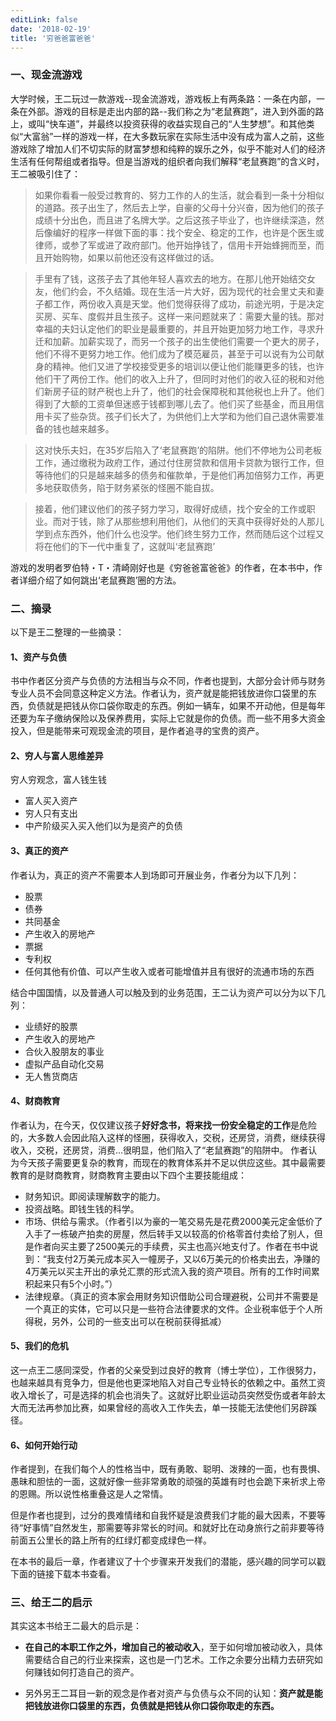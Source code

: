 ```yaml
---
editLink: false
date: '2018-02-19'
title: '穷爸爸富爸爸'
---
```


### 一、现金流游戏

大学时候，王二玩过一款游戏--现金流游戏，游戏板上有两条路：一条在内部，一条在外部。游戏的目标是走出内部的路--我们称之为“老鼠赛跑”，进入到外面的路上，或叫“快车道”，并最终以投资获得的收益实现自己的“人生梦想”。和其他类似“大富翁”一样的游戏一样，在大多数玩家在实际生活中没有成为富人之前，这些游戏除了增加人们不切实际的财富梦想和纯粹的娱乐之外，似乎不能对人们的经济生活有任何帮组或者指导。但是当游戏的组织者向我们解释“老鼠赛跑”的含义时，王二被吸引住了：

> 如果你看看一般受过教育的、努力工作的人的生活，就会看到一条十分相似的道路。孩子出生了，然后去上学，自豪的父母十分兴奋，因为他们的孩子成绩十分出色，而且进了名牌大学。之后这孩子毕业了，也许继续深造，然后像编好的程序一样做下面的事：找个安全、稳定的工作，也许是个医生或律师，或参了军或进了政府部门。他开始挣钱了，信用卡开始蜂拥而至，而且开始购物，如果以前他还没有这样做过的话。

> 手里有了钱，这孩子去了其他年轻人喜欢去的地方。在那儿他开始结交女友，他们约会，不久结婚。现在生活一片大好，因为现代的社会里丈夫和妻子都工作，两份收入真是天堂。他们觉得获得了成功，前途光明，于是决定买房、买车、度假并且生孩子。这样一来问题就来了：需要大量的钱。那对幸福的夫妇认定他们的职业是最重要的，并且开始更加努力地工作，寻求升迁和加薪。加薪实现了，而另一个孩子的出生使他们需要一个更大的房子，他们不得不更努力地工作。他们成为了模范雇员，甚至于可以说有为公司献身的精神。他们又进了学校接受更多的培训以便让他们能赚更多的钱，也许他们干了两份工作。他们的收入上升了，但同时对他们的收入征的税和对他们新房子征的财产税也上升了，他们的社会保障税和其他税也上升了。他们得到了大额的工资单但迷惑于钱都到哪儿去了。他们买了些基金，而且用信用卡买了些杂货。孩子们长大了，为供他们上大学和为他们自己退休需要准备的钱也越来越多。

> 这对快乐夫妇，在35岁后陷入了‘老鼠赛跑’的陷阱。他们不停地为公司老板工作，通过缴税为政府工作，通过付住房贷款和信用卡贷款为银行工作，但等待他们的只是越来越多的债务和催款单，于是他们再加倍努力工作，再更多地获取债务，陷于财务紧张的怪圈不能自拔。

> 接着，他们建议他们的孩子努力学习，取得好成绩，找个安全的工作或职业。而对于钱，除了从那些想利用他们，从他们的天真中获得好处的人那儿学到点东西外，他们什么也没学。他们终生努力工作，然而随后这个过程又将在他们的下一代中重复了，这就叫‘老鼠赛跑’

游戏的发明者罗伯特・T・清崎刚好也是《穷爸爸富爸爸》的作者，在本书中，作者详细介绍了如何跳出‘老鼠赛跑’圈的方法。

### 二、摘录

以下是王二整理的一些摘录：

#### 1、资产与负债

书中作者区分资产与负债的方法相当与众不同，作者也提到，大部分会计师与财务专业人员不会同意这种定义方法。作者认为，资产就是能把钱放进你口袋里的东西，负债就是把钱从你口袋你取走的东西。例如一辆车，如果不开动他，但是每年还要为车子缴纳保险以及保养费用，实际上它就是你的负债。而一些不用多大资金投入，但是能带来可观现金流的项目，是作者追寻的宝贵的资产。

#### 2、穷人与富人思维差异

穷人穷观念，富人钱生钱

* 富人买入资产
* 穷人只有支出
* 中产阶级买入买入他们以为是资产的负债



#### 3、真正的资产

作者认为，真正的资产不需要本人到场即可开展业务，作者分为以下几列：

* 股票
* 债券
* 共同基金
* 产生收入的房地产
* 票据
* 专利权
* 任何其他有价值、可以产生收入或者可能增值并且有很好的流通市场的东西

结合中国国情，以及普通人可以触及到的业务范围，王二认为资产可以分为以下几列：

* 业绩好的股票
* 产生收入的房地产
* 合伙入股朋友的事业
* 虚拟产品自动化交易
* 无人售货商店

#### 4、财商教育

作者认为，在今天，仅仅建议孩子**好好念书，将来找一份安全稳定的工作**是危险的，大多数人会因此陷入这样的怪圈，获得收入，交税，还房贷，消费，继续获得收入，交税，还房贷，消费...很明显，他们陷入了“老鼠赛跑”的陷阱中。
作者认为今天孩子需要更复杂的教育，而现在的教育体系并不足以供应这些。其中最需要教育的是财商教育，财商教育主要由以下四个主要技能组成：

* 财务知识。即阅读理解数字的能力。
* 投资战略。即钱生钱的科学。
* 市场、供给与需求。（作者引以为豪的一笔交易先是花费2000美元定金低价了入手了一栋破产拍卖的房屋，然后转手又以较高的价格零首付卖给了别人，但是作者向买主要了2500美元的手续费，买主也高兴地支付了。作者在书中说到：“我支付2万美元成本买入一幢房子，又以6万美元的价格卖出去，净赚的4万美元以买主开出的承兑汇票的形式流入我的资产项目。所有的工作时间累积起来只有5个小时。”）
* 法律规章。（真正的资本家会用财务知识借助公司合理避税，公司并不需要是一个真正的实体，它可以只是一些符合法律要求的文件。企业税率低于个人所得税，另外，公司的一些支出可以在税前获得抵减）

#### 5、我们的危机

这一点王二感同深受，作者的父亲受到过良好的教育（博士学位），工作很努力，也越来越具有竞争力，但是他也更深地陷入对自己专业特长的依赖之中。虽然工资收入增长了，可是选择的机会也消失了。这就好比职业运动员突然受伤或者年龄太大而无法再参加比赛，如果曾经的高收入工作失去，单一技能无法使他们另辟蹊径。

#### 6、如何开始行动

作者提到，在我们每个人的性格当中，既有勇敢、聪明、泼辣的一面，也有畏惧、愚昧和胆怯的一面，这就好像一些非常勇敢的顽强的英雄有时也会跪下来祈求上帝的恩赐。所以说性格重叠这是人之常情。

但是作者也提到，过分的畏难情绪和自我怀疑是浪费我们才能的最大因素，不要等待“好事情”自然发生，那需要等非常长的时间。和就好比在动身旅行之前非要等待前面五公里长的路上所有的红绿灯都变成绿色一样。

在本书的最后一章，作者建议了十个步骤来开发我们的潜能，感兴趣的同学可以戳下面的链接下载本书查看。

### 三、给王二的启示

其实这本书给王二最大的启示是：

* **在自己的本职工作之外，增加自己的被动收入**，至于如何增加被动收入，具体需要结合自己的行业来探索，这也是一门艺术。工作之余要分出精力去研究如何赚钱如何打造自己的资产。

* 另外另王二耳目一新的观念是作者对资产与负债与众不同的认知：**资产就是能把钱放进你口袋里的东西，负债就是把钱从你口袋你取走的东西。**
